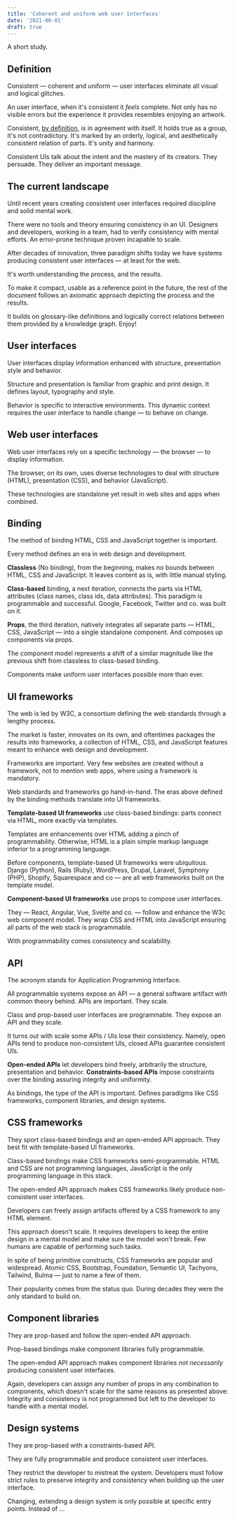 ```yaml
---
title: 'Coherent and uniform web user interfaces'
date: '2021-06-01'
draft: true
---
```


A short study.

<!--more-->

## Definition

Consistent &mdash; coherent and uniform &mdash; user interfaces eliminate all visual and logical glitches.

An user interface, when it's consistent it _feels_ complete. Not only has no visible errors but the experience it provides resembles enjoying an artwork.

Consistent, [by definition](https://www.wordnik.com/words/consistent), is in agreement with itself. It holds true as a group, it's not contradictory. It's marked by an orderly, logical, and aesthetically consistent relation of parts. It's unity and harmony.

Consistent UIs talk about the intent and the mastery of its creators. They persuade. They deliver an important message.

## The current landscape

Until recent years creating consistent user interfaces required discipline and solid mental work.

There were no tools and theory ensuring consistency in an UI. Designers and developers, working in a team, had to verify consistency with mental efforts. An error-prone technique proven incapable to scale.

After decades of innovation, three paradigm shifts today we have systems producing consistent user interfaces &mdash; at least for the web.

It's worth understanding the process, and the results.

To make it compact, usable as a reference point in the future, the rest of the document follows an axiomatic approach depicting the process and the results.

It builds on glossary-like definitions and logically correct relations between them provided by a knowledge graph. Enjoy!

## User interfaces

User interfaces display information enhanced with structure, presentation style and behavior.

Structure and presentation is familiar from graphic and print design. It defines layout, typography and style.

Behavior is specific to interactive environments. This dynamic context requires the user interface to handle change &mdash; to behave on change.

## Web user interfaces

Web user interfaces rely on a specific technology &mdash; the browser &mdash; to display information.

The browser, on its own, uses diverse technologies to deal with structure (HTML), presentation (CSS), and behavior (JavaScript).

These technologies are standalone yet result in web sites and apps when combined.

## Binding

The method of binding HTML, CSS and JavaScript together is important.

Every method defines an era in web design and development.

**Classless** (No binding), from the beginning, makes no bounds between HTML, CSS and JavaScript. It leaves content as is, with little manual styling.

**Class-based** binding, a next iteration, connects the parts via HTML attributes (class names, class ids, data attributes). This paradigm is programmable and successful. Google, Facebook, Twitter and co. was built on it.

**Props**, the third iteration, natively integrates all separate parts &mdash; HTML, CSS, JavaScript &mdash; into a single standalone component. And composes up components via props.

The component model represents a shift of a similar magnitude like the previous shift from classless to class-based binding.

Components make uniform user interfaces possible more than ever.

## UI frameworks

The web is led by W3C, a consortium defining the web standards through a lengthy process.

The market is faster, innovates on its own, and oftentimes packages the results into frameworks, a collection of HTML, CSS, and JavaScript features meant to enhance web design and development.

Frameworks are important. Very few websites are created without a framework, not to mention web apps, where using a framework is mandatory.

Web standards and frameworks go hand-in-hand. The eras above defined by the binding methods translate into UI frameworks.

**Template-based UI frameworks** use class-based bindings: parts connect via HTML, more exactly via templates.

Templates are enhancements over HTML adding a pinch of programmability. Otherwise, HTML is a plain simple markup language inferior to a programming language.

Before components, template-based UI frameworks were ubiquitous. Django (Python), Rails (Ruby), WordPress, Drupal, Laravel, Symphony (PHP), Shopify, Squarespace and co &mdash; are all web frameworks built on the template model.

**Component-based UI frameworks** use props to compose user interfaces.

They &mdash; React, Angular, Vue, Svelte and co. &mdash; follow and enhance the W3c web component model. They wrap CSS and HTML into JavaScript ensuring all parts of the web stack is programmable.

With programmability comes consistency and scalability.

## API

The acronym stands for Application Programming Interface.

All programmable systems expose an API &mdash; a general software artifact with common theory behind. APIs are important. They scale.

Class and prop-based user interfaces are programmable. They expose an API and they scale.

It turns out with scale some APIs / UIs lose their consistency.
Namely, open APIs tend to produce non-consistent UIs, closed APIs guarantee consistent UIs.

**Open-ended APIs** let developers bind freely, arbitrarily the structure, presentation and behavior. **Constraints-based APIs** impose constraints over the binding assuring integrity and uniformity.

As bindings, the type of the API is important. Defines paradigms like CSS frameworks, component libraries, and design systems.

## CSS frameworks

They sport class-based bindings and an open-ended API approach. They best fit with template-based UI frameworks.

Class-based bindings make CSS frameworks semi-programmable. HTML and CSS are not programming languages, JavaScript is the only programming language in this stack.

The open-ended API approach makes CSS frameworks likely produce non-consistent user interfaces.

Developers can freely assign artifacts offered by a CSS framework to any HTML element.

This approach doesn't scale. It requires developers to keep the entire design in a mental model and make sure the model won't break. Few humans are capable of performing such tasks.

In spite of being primitive constructs, CSS frameworks are popular and widespread. Atomic CSS, Bootstrap, Foundation, Semantic UI, Tachyons, Tailwind, Bulma &mdash; just to name a few of them.

Their popularity comes from the status quo. During decades they were the only standard to build on.

## Component libraries

They are prop-based and follow the open-ended API approach.

Prop-based bindings make component libraries fully programmable.

The open-ended API approach makes component libraries _not necessarily_ producing consistent user interfaces.

Again, developers can assign any number of props in any combination to components, which doesn't scale for the same reasons as presented above: Integrity and consistency is not programmed but left to the developer to handle with a mental model.

## Design systems

They are prop-based with a constraints-based API.

They are fully programmable and produce consistent user interfaces.

They restrict the developer to mistreat the system. Developers must follow strict rules to preserve integrity and consistency when building up the user interface.

Changing, extending a design system is only possible at specific entry points. Instead of ...
